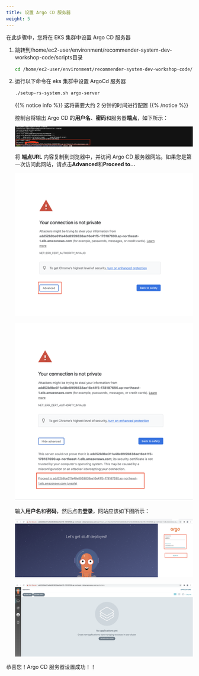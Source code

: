 ```yaml
---
title: 设置 Argo CD 服务器
weight: 5
---
```


在此步骤中，您将在 EKS 集群中设置 Argo CD 服务器

1. 跳转到/home/ec2-user/environment/recommender-system-dev-workshop-code/scripts目录

    ```sh
    cd /home/ec2-user/environment/recommender-system-dev-workshop-code/scripts
    ```

2. 运行以下命令在 eks 集群中设置 ArgoCd 服务器

    ```sh
    ./setup-rs-system.sh argo-server
    ```
    {{% notice info %}}
    这将需要大约 2 分钟的时间进行配置
    {{% /notice %}}

    控制台将输出 Argo CD 的**用户名**、**密码**和服务器**端点**，如下所示：

    ![Argocd password](/images/argocd-password.png)

    将 **端点URL** 内容复制到浏览器中，并访问 Argo CD 服务器网站。如果您是第一次访问此网站，请点击**Advanced**和**Proceed to...**

    ![Argocd First](/images/argocd-first.png)

    ![Argocd Second](/images/argocd-second.png)

    输入**用户名**和**密码**，然后点击**登录**，网站应该如下图所示：

    ![Argocd Signin](/images/argocd-signin.png)

    ![Argocd Second](/images/argocd-main-page.png)

恭喜您！Argo CD 服务器设置成功！！





